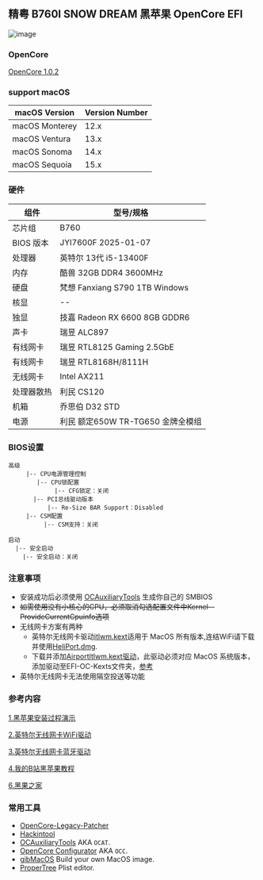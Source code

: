 ## 精粤 B760I SNOW DREAM 黑苹果 OpenCore EFI

![image](ScreenShot/JINGYUEB760I.png)

### OpenCore

[OpenCore 1.0.2](https://github.com/acidanthera/OpenCorePkg)

### support macOS

| macOS Version | Version Number |
| ------------- | -------------- |
| macOS Monterey | 12.x           |
| macOS Ventura  | 13.x           |
| macOS Sonoma   | 14.x           |
| macOS Sequoia  | 15.x           |

### 硬件

| 组件         | 型号/规格                                   |
| ------------ | ----------------------------------------- |
| 芯片组       | B760                                       |
| BIOS 版本    | JYI7600F 2025-01-07                        |
| 处理器       | 英特尔 13代 i5-13400F                      |
| 内存         | 酷兽 32GB DDR4 3600MHz                     |
| 硬盘         | 梵想 Fanxiang S790 1TB Windows             |
| 核显         | --                                         |
| 独显         | 技嘉 Radeon RX 6600 8GB GDDR6              |
| 声卡         | 瑞昱 ALC897                                |
| 有线网卡     | 瑞昱 RTL8125 Gaming 2.5GbE                |
| 有线网卡     | 瑞昱 RTL8168H/8111H                        |
| 无线网卡     | Intel AX211                                |
| 处理器散热   | 利民 CS120                                 |
| 机箱         | 乔思伯 D32 STD                             |
| 电源         | 利民 额定650W TR-TG650 金牌全模组          |


### BIOS设置

```
高级
     |-- CPU电源管理控制
        |-- CPU锁配置
	         |-- CFG锁定：关闭
	   |-- PCI总线驱动版本     
	       |-- Re-Size BAR Support：Disabled
     |-- CSM配置
	      |-- CSM支持：关闭
		
启动
  |-- 安全启动
    |-- 安全启动：关闭
```

### 注意事项

 - 安装成功后必须使用 [OCAuxiliaryTools](https://github.com/ic005k/OCAuxiliaryTools) 生成你自己的 SMBIOS
 - ~~如需使用没有小核心的CPU，必须取消勾选配置文件中Kernel--ProvideCurrentCpuinfo选项~~
 - 无线网卡方案有两种
   - 英特尔无线网卡驱动[itlwm.kext](https://github.com/OpenIntelWireless/itlwm/releases)适用于 MacOS 所有版本,连结WiFi请下载并使用[HeliPort.dmg](https://github.com/OpenIntelWireless/HeliPort/releases/download/v2.0.0-alpha/HeliPort.dmg).
   - 下载并添加[AirportItlwm.kext驱动](https://github.com/OpenIntelWireless/itlwm/releases)，此驱动必须对应 MacOS 系统版本，添加驱动至EFI-OC-Kexts文件夹，[参考](https://hackintosh.club/d/10000015)
 - 英特尔无线网卡无法使用隔空投送等功能

### 参考内容

[1.黑苹果安装过程演示](https://hackintosh.club/d/10000060)

[2.英特尔无线网卡WiFi驱动](https://hackintosh.club/d/10000015)

[3.英特尔无线网卡蓝牙驱动](https://hackintosh.club/d/10000017)

[4.我的B站黑苹果教程](https://space.bilibili.com/244390800/video)

[6.黑果之家](https://hackintosh.club)


### 常用工具
- [OpenCore-Legacy-Patcher](https://github.com/dortania/OpenCore-Legacy-Patcher)
- [Hackintool](https://github.com/headkaze/Hackintool) 
- [OCAuxiliaryTools](https://github.com/ic005k/OCAuxiliaryTools) AKA `OCAT`.
- [OpenCore Configurator](https://mackie100projects.altervista.org/opencore-configurator/) AKA `OCC`.
- [gibMacOS](https://github.com/corpnewt/gibMacOS) Build your own MacOS image.
- [ProperTree](https://github.com/corpnewt/ProperTree) Plist editor.
